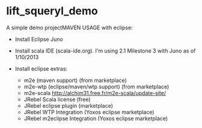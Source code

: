 lift_squeryl_demo
=================

A simple demo projectMAVEN USAGE with eclipse: 

- Install Eclipse Juno 
- Install scala IDE (scala-ide.org). I'm using 2.1 Milestone 3 with Juno 
  as of 1/10/2013

- Install eclipse extras:
  - m2e (maven support) (from marketplace)
  - m2e-wtp (eclipse/maven/wtp support) (from marketplace)
  - m2e-scala http://alchim31.free.fr/m2e-scala/update-site/
  - JRebel Scala license (free)
  - JRebel eclipse plugin (marketplace)
  - JRebel WTP Integration (Yoxos eclipse marketplace)
  - JRebel m2eclipse Integration (Yoxos eclipse marketplace)
